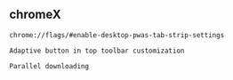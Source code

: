 ## chromeX


```
chrome://flags/#enable-desktop-pwas-tab-strip-settings
```
```
Adaptive button in top toolbar customization
```
```
Parallel downloading
```
